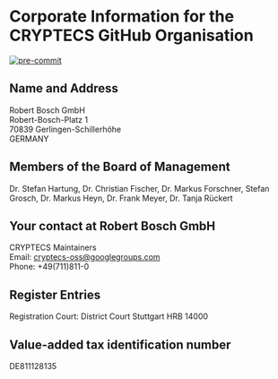 # Corporate Information for the CRYPTECS GitHub Organisation

[![pre-commit](https://img.shields.io/badge/pre--commit-enabled-brightgreen?logo=pre-commit&logoColor=white)](https://github.com/pre-commit/pre-commit)

## Name and Address

Robert Bosch GmbH\
Robert-Bosch-Platz 1\
70839 Gerlingen-Schillerhöhe\
GERMANY

## Members of the Board of Management

Dr. Stefan Hartung, Dr. Christian Fischer, Dr. Markus Forschner, Stefan Grosch,
Dr. Markus Heyn, Dr. Frank Meyer, Dr. Tanja Rückert

## Your contact at Robert Bosch GmbH

CRYPTECS Maintainers \
Email:
[cryptecs-oss@googlegroups.com](mailto:cryptecs-oss@googlegroups.com) \
Phone:
+49(711)811-0

## Register Entries

Registration Court: District Court Stuttgart HRB 14000

## Value-added tax identification number

DE811128135
